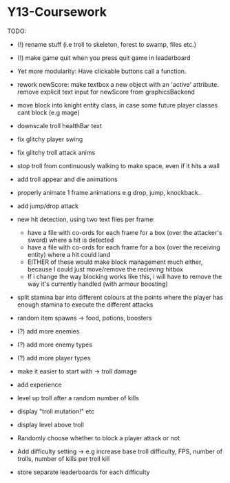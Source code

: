# Y13-Coursework

TODO:
- (!) rename stuff (i.e troll to skeleton, forest to swamp, files etc.)
- (!) make game quit when you press quit game in leaderboard

- Yet more modularity: Have clickable buttons call a function.
- rework newScore: make textbox a new object with an 'active' attribute. remove explicit text input for newScore from graphicsBackend
- move block into knight entity class, in case some future player classes cant block (e.g mage)
- downscale troll healthBar text
- fix glitchy player swing
- fix glitchy troll attack anims
- stop troll from continuously walking to make space, even if it hits a wall
- add troll appear and die animations
- properly animate 1 frame animations e.g drop, jump, knockback..
- add jump/drop attack
- new hit detection, using two text files per frame:
  - have a file with co-ords for each frame for a box (over the attacker's sword) where a hit is detected
  - have a file with co-ords for each frame for a box (over the receiving entity) where a hit could land
  - EITHER of these would make block management much either, because I could just move/remove the recieving hitbox
  - If i change the way blocking works like this, i will have to remove the way it's currently handled (with armour boosting)
- split stamina bar into different colours at the points where the player has enough stamina to execute the different attacks
- random item spawns
-> food, potions, boosters
- (?) add more enemies
- (?) add more enemy types
- (?) add more player types
- make it easier to start with -> troll damage
- add experience
- level up troll after a random number of kills
- display "troll mutation!" etc
- display level above troll
- Randomly choose whether to block a player attack or not
- Add difficulty setting -> e.g increase base troll difficulty, FPS, number of trolls, number of kills per troll kill
- store separate leaderboards for each difficulty
